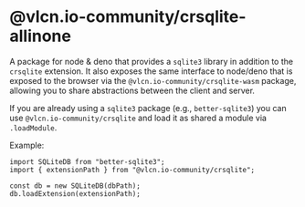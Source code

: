 # @vlcn.io-community/crsqlite-allinone

A package for node & deno that provides a `sqlite3` library in addition to the `crsqlite` extension. It also exposes the same interface to node/deno that is exposed to the browser via the `@vlcn.io-community/crsqlite-wasm` package, allowing you to share abstractions between the client and server.

If you are already using a `sqlite3` package (e.g., `better-sqlite3`) you can use `@vlcn.io-community/crsqlite` and load it as shared a module via `.loadModule`.

Example:

```
import SQLiteDB from "better-sqlite3";
import { extensionPath } from "@vlcn.io-community/crsqlite";

const db = new SQLiteDB(dbPath);
db.loadExtension(extensionPath);
```
